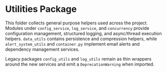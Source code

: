 # Utilities Package

This folder collects general purpose helpers used across the project. Modules under `config_service`, `log_service`, and `concurrency` provide configuration management, structured logging, and async/thread execution helpers. `data_utils` contains persistence and compression helpers, while `alert_system_utils` and `container.py` implement email alerts and dependency management services.

Legacy packages `config_utils` and `log_utils` remain as thin wrappers around the new services and emit a `DeprecationWarning` when imported.
